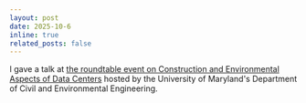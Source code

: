 ```yaml
---
layout: post
date: 2025-10-6
inline: true
related_posts: false
---
```





I gave a talk at [the roundtable event on Construction and Environmental Aspects of Data Centers](https://cee.umd.edu/event/20260/roundtable-construction-and-environmental-aspects-of-data-centers) hosted by the University of Maryland's Department of Civil and Environmental Engineering.
